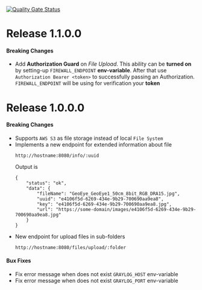 [![Quality Gate Status](https://sonar.hubber.loc/api/project_badges/measure?project=media-service&metric=alert_status)](https://sonar.hubber.loc/dashboard?id=media-service)

# Release 1.1.0.0
#### Breaking Changes

* Add **Authorization Guard** on _File Upload_. This ability can be **turned on** by setting-up `FIREWALL_ENDPOINT` **env-variable**. 
After that use `Authorization Bearer <token>` to successfully passing an Authorization. `FIREWALL_ENDPOINT` will be using for verification your **token** 

# Release 1.0.0.0
#### Breaking Changes

* Supports `AWS S3` as file storage instead of local `File System`
* Implements a new endpoint for extended information about file  
    ````
    http://hostname:8080/info/:uuid
    ````
    Output is
    ````
    {
        "status": "ok",
        "data": {
            "fileName": "GeoEye_GeoEye1_50cm_8bit_RGB_DRA15.jpg",
            "uuid": "e4106f5d-6269-434e-9b29-700690aa9ea8",
            "key": "e4106f5d-6269-434e-9b29-700690aa9ea8.jpg",
            "url": "https://some-domain/images/e4106f5d-6269-434e-9b29-700690aa9ea8.jpg"
        }
    }
    ````
* New endpoint for upload files in sub-folders
    ```
    http://hostname:8080/files/upload/:folder
    ```
#### Bux Fixes

* Fix error message when does not exist `GRAYLOG_HOST` env-variable 
* Fix error message when does not exist `GRAYLOG_PORT` env-variable